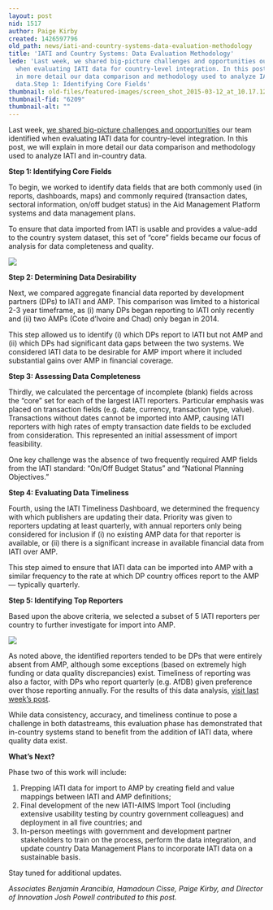 ```yaml
---
layout: post
nid: 1517
author: Paige Kirby
created: 1426597796
old_path: news/iati-and-country-systems-data-evaluation-methodology
title: 'IATI and Country Systems: Data Evaluation Methodology'
lede: 'Last week, we shared big-picture challenges and opportunities our team identified
  when evaluating IATI data for country-level integration. In this post, we will explain
  in more detail our data comparison and methodology used to analyze IATI and in-country
  data.Step 1: Identifying Core Fields'
thumbnail: old-files/featured-images/screen_shot_2015-03-12_at_10.17.12_am.png
thumbnail-fid: "6209"
thumbnail-alt: ""
---
```


Last week, [we shared big-picture challenges and opportunities](/news/iati-and-country-systems-data-evaluation-results) our team identified when evaluating IATI data for country-level integration. In this post, we will explain in more detail our data comparison and methodology used to analyze IATI and in-country data.

**Step 1: Identifying Core Fields**

To begin, we worked to identify data fields that are both commonly used (in reports, dashboards, maps) and commonly required (transaction dates, sectoral information, on/off budget status) in the Aid Management Platform systems and data management plans.

To ensure that data imported from IATI is usable and provides a value-add to the country system dataset, this set of “core” fields became our focus of analysis for data completeness and quality.

![](/old-files/inline-images/screen_shot_2015-03-12_at_10.17.12_am_0.png)

**Step 2: Determining Data Desirability**

Next, we compared aggregate financial data reported by development partners (DPs) to IATI and AMP. This comparison was limited to a historical 2-3 year timeframe, as (i) many DPs began reporting to IATI only recently and (ii) two AMPs (Cote d’Ivoire and Chad) only began in 2014.

This step allowed us to identify (i) which DPs report to IATI but not AMP and (ii) which DPs had significant data gaps between the two systems. We considered IATI data to be desirable for AMP import where it included substantial gains over AMP in financial coverage.

**Step 3: Assessing Data Completeness**

Thirdly, we calculated the percentage of incomplete (blank) fields across the “core” set for each of the largest IATI reporters. Particular emphasis was placed on transaction fields (e.g. date, currency, transaction type, value). Transactions without dates cannot be imported into AMP, causing IATI reporters with high rates of empty transaction date fields to be excluded from consideration. This represented an initial assessment of import feasibility.

One key challenge was the absence of two frequently required AMP fields from the IATI standard: “On/Off Budget Status” and “National Planning Objectives.”

**Step 4: Evaluating Data Timeliness**

Fourth, using the IATI Timeliness Dashboard, we determined the frequency with which publishers are updating their data. Priority was given to reporters updating at least quarterly, with annual reporters only being considered for inclusion if (i) no existing AMP data for that reporter is available, or (ii) there is a significant increase in available financial data from IATI over AMP.

This step aimed to ensure that IATI data can be imported into AMP with a similar frequency to the rate at which DP country offices report to the AMP — typically quarterly.

**Step 5: Identifying Top Reporters**

Based upon the above criteria, we selected a subset of 5 IATI reporters per country to further investigate for import into AMP.

![](/old-files/inline-images/screen_shot_2015-03-13_at_1.14.44_pm_0.png)

As noted above, the identified reporters tended to be DPs that were entirely absent from AMP, although some exceptions (based on extremely high funding or data quality discrepancies) exist. Timeliness of reporting was also a factor, with DPs who report quarterly (e.g. AfDB) given preference over those reporting annually. For the results of this data analysis, [visit last week’s post](/news/iati-and-country-systems-data-evaluation-results).

While data consistency, accuracy, and timeliness continue to pose a challenge in both datastreams, this evaluation phase has demonstrated that in-country systems stand to benefit from the addition of IATI data, where quality data exist.

**What’s Next?**

Phase two of this work will include:

1. Prepping IATI data for import to AMP by creating field and value mappings between IATI and AMP definitions;
2. Final development of the new IATI-AIMS Import Tool (including extensive usability testing by country government colleagues) and deployment in all five countries; and
3. In-person meetings with government and development partner stakeholders to train on the process, perform the data integration, and update country Data Management Plans to incorporate IATI data on a sustainable basis.

Stay tuned for additional updates.

*Associates Benjamin Arancibia, Hamadoun Cisse, Paige Kirby, and Director of Innovation Josh Powell contributed to this post.*
